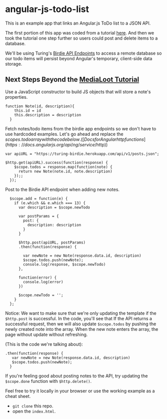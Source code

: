 # angular-js-todo-list

This is an example app that links an Angular.js ToDo list to a JSON API.  

The first portion of this app was coded from a tutorial [here](http://medialoot.com/blog/angularjs-for-absolute-beginners/).  And then we took the tutorial one step further so users could post and delete items to a database.

We'll be using Turing's [Birdie API Endpoints](https://turing-birdie.herokuapp.com/) to access a remote database so our todo items will persist beyond Angular's temporary, client-side data storage.


## Next Steps Beyond the [MediaLoot Tutorial](http://medialoot.com/blog/angularjs-for-absolute-beginners/)

Use a JavaScript constructor to build JS objects that will store a note's properties.

```  
function Note(id, description){
    this.id = id
    this.description = description
  } 
  ```
  
  
Fetch notes/todo items from the birdie app endpoints so we don't have to use hardcoded examples.  Let's go ahead and replace the $scopes.todo array with the code below.
([Docs for Angular http functions](https://docs.angularjs.org/api/ng/service/$http))

```
var apiURL = "https://turing-birdie.herokuapp.com/api/v1/posts.json";
  
$http.get(apiURL).success(function(response) {
    $scope.todos = response.map(function(note) {
      return new Note(note.id, note.description)
    });;
  });
  ```
  
Post to the Birdie API endpoint when adding new notes.

```
  $scope.add = function(e) {
    if (e.which && e.which === 13) {
      var description = $scope.newTodo

      var postParams = {
        post: {
          description: description
        }
      }

      $http.post(apiURL, postParams)
      .then(function(response) {

        var newNote = new Note(response.data.id, description)
        $scope.todos.push(newNote);
        console.log(response, $scope.newTodo)
      },

      function(error) {
        console.log(error)
      })

      $scope.newTodo = '';
    }
  };
```

Notice: We want to make sure that we're only updating the template if the `$http.post` is successful. In the code, you'll see that If the API returns a successful request, then we will also update `$scope.todos` by pushing the newly created note into  the array.  When the new note enters the array, the page without update without refreshing.  

(This is the code we're talking about):

```
.then(function(response) {
   var newNote = new Note(response.data.id, description)
   $scope.todos.push(newNote);
  }
```

If you're feeling good about posting notes to the API, try updating the `$scope.done` function with `$http.delete()`.

Feel free to try it locally in your browser or use the working example as a cheat sheet.
- `git clone` this repo.
- open the `index.html`.
